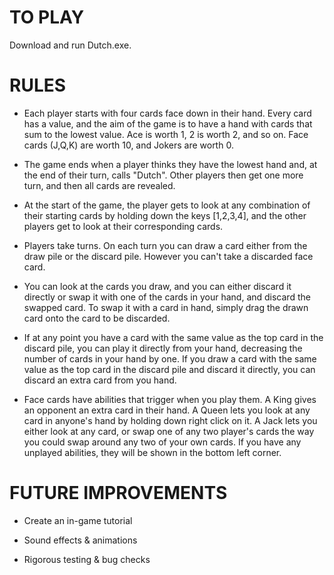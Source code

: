 # TO PLAY

Download and run Dutch.exe.

# RULES

- Each player starts with four cards face down in their hand. Every card has a value, and the aim of the game is to have a hand with cards that sum to the lowest value. Ace is worth 1, 2 is worth 2, and so on. Face cards (J,Q,K) are worth 10, and
Jokers are worth 0. 

- The game ends when a player thinks they have the lowest hand and, at the end of their turn, calls "Dutch". Other players then get one more turn, and then all cards are revealed.

- At the start of the game, the player gets to look at any combination of their starting cards by holding down the keys [1,2,3,4], and the other players get to look at their corresponding cards.

- Players take turns. On each turn you can draw a card either from the draw pile or the discard pile. However you can't take a discarded face card.

- You can look at the cards you draw, and you can either discard it directly or swap it with one of the cards in your hand, and discard the swapped card. To swap it with a card in hand, simply drag the drawn card onto the card to be discarded.

- If at any point you have a card with the same value as the top card in the discard pile, you can play it directly from your hand, decreasing the number of cards in your hand by one. If you draw a card with the same value as the top card in the discard pile and discard it directly, you can discard an extra card from you hand.

- Face cards have abilities that trigger when you play them. A King gives an opponent an extra card in their hand. A Queen lets you look at any card in anyone's hand by holding down right click on it. A Jack lets you either look at any card, or swap one of any two player's cards the way you could swap around any two of your own cards. If you have any unplayed abilities, they will be shown in the bottom left corner.

# FUTURE IMPROVEMENTS

- Create an in-game tutorial

- Sound effects & animations

- Rigorous testing & bug checks
